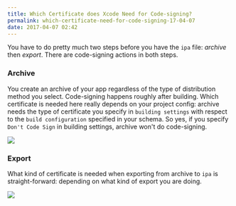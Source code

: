 ```yaml
---
title: Which Certificate does Xcode Need for Code-signing?
permalink: which-certificate-need-for-code-signing-17-04-07
date: 2017-04-07 02:42
---
```



You have to do pretty much two steps before you have the `ipa` file: *archive* then *export*. There are code-signing actions in both steps.

### Archive

You create an archive of your app regardless of the type of distribution method you select. Code-signing happens roughly after building. 
Which certificate is needed here really depends on your project config: archive needs the type of  certificate you specify in `building settings` with respect to the `build configuration` specified in your schema.
So yes, if you specify `Don't Code Sign` in building settings, archive won't do code-signing.

![](/content/images/2017/04/Untitled.png)

### Export 

What kind of certificate is needed when exporting from archive to `ipa` is straight-forward: depending on what kind of export you are doing.


![](/content/images/2017/04/Screen-Shot-2017-04-06-at-9.39.13-PM.png)
